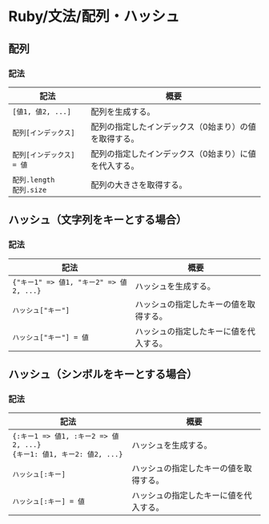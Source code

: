 # Ruby/文法/配列・ハッシュ

## 配列

### 記法

| 記法                           | 概要                                                  |
| ------------------------------ | ----------------------------------------------------- |
| `[値1, 値2, ...]`              | 配列を生成する。                                      |
| `配列[インデックス]`           | 配列の指定したインデックス（0始まり）の値を取得する。 |
| `配列[インデックス] = 値`      | 配列の指定したインデックス（0始まり）に値を代入する。 |
| `配列.length`<br />`配列.size` | 配列の大きさを取得する。                              |

## ハッシュ（文字列をキーとする場合）

### 記法

| 記法                                    | 概要                                   |
| --------------------------------------- | -------------------------------------- |
| `{"キー1" => 値1, "キー2" => 値2, ...}` | ハッシュを生成する。                   |
| `ハッシュ["キー"]`                      | ハッシュの指定したキーの値を取得する。 |
| `ハッシュ["キー"] = 値`                 | ハッシュの指定したキーに値を代入する。 |

## ハッシュ（シンボルをキーとする場合）

### 記法

| 記法                                                         | 概要                                   |
| ------------------------------------------------------------ | -------------------------------------- |
| `{:キー1 => 値1, :キー2 => 値2, ...}`<br />`{キー1: 値1, キー2: 値2, ...}` | ハッシュを生成する。                   |
| `ハッシュ[:キー]`                                            | ハッシュの指定したキーの値を取得する。 |
| `ハッシュ[:キー] = 値`                                       | ハッシュの指定したキーに値を代入する。 |
